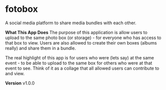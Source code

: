 # fotobox

A social media platform to share media bundles with each other.

**What This App Does**
The purpose of this application is allow users to upload to the same photo box (or storage) - for everyone who has access to that box to view.
Users are also allowed to create their own boxes (albums really) and share them in a bundle.

The real highlight of this app is for users who were (lets say) at the same event - to be able to upload to the same box for others who were at that event to see. Think of it as a collage that all allowed users can contribute to and view.

**Version**
v1.0.0
